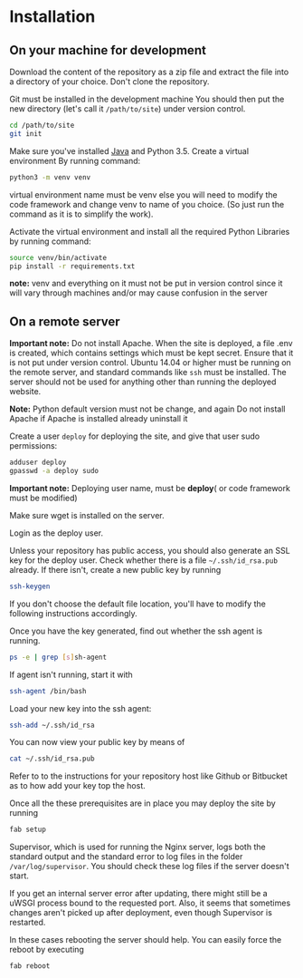 # Installation

## On your machine for development

Download the content of the repository as a zip file and extract the
file into a directory of your choice. Don't clone the repository.

Git must be installed in the development machine
You should then put the new directory (let's call it `/path/to/site`)
under version control.

```bash
cd /path/to/site
git init
```

Make sure you've installed [Java](http://www.oracle.com/technetwork/java/javase/downloads/index-jsp-138363.html)
and Python 3.5. Create a virtual environment
By running command:

```bash
python3 -m venv venv
```

virtual environment name must be venv else you will need to modify the
code framework and change venv to
name of you choice. (So just run the command as it is to simplify the
work).

Activate the virtual environment and install all the required Python
Libraries by running command:

```bash
source venv/bin/activate
pip install -r requirements.txt
```

**note:** venv and everything on it must not be put in version control
since it will vary through machines and/or may cause confusion in the
server


## On a remote server

**Important note:** Do not install Apache. When the site is deployed, a
file .env is created, which contains settings which must be kept secret.
 Ensure that it is not put under version control.
Ubuntu 14.04 or higher must be running on the remote server, and
standard commands like `ssh` must be installed. The server should not be
used for anything other than running the deployed website.

**Note:** Python default version must not be change, and again Do not
install Apache if Apache is installed already uninstall it

Create a user `deploy` for deploying the site, and give that user sudo
permissions:

```bash
adduser deploy
gpasswd -a deploy sudo
```

**Important note:** Deploying user name, must be **deploy**( or code
framework must be modified)

Make sure wget is installed on the server.

Login as the deploy user.

Unless your repository has public access, you should also generate an
SSL key for the deploy user. Check whether there is a file
`~/.ssh/id_rsa.pub` already. If there isn't, create a new public key
by running

```bash
ssh-keygen
```

If you don't choose the default file location, you'll have to modify
the following instructions accordingly.

Once you have the key generated, find out whether the ssh agent is
running.

```bash
ps -e | grep [s]sh-agent
```

If agent isn't running, start it with

```bash
ssh-agent /bin/bash
```

Load your new key into the ssh agent:

```bash
ssh-add ~/.ssh/id_rsa
```

You can now view your public key by means of

```bash
cat ~/.ssh/id_rsa.pub
```

Refer to to the instructions for your repository host like Github or
Bitbucket as to how add your key top the host.

Once all the these prerequisites are in place you may deploy the site
by running

```bash
fab setup
```

Supervisor, which is used for running the Nginx server, logs both the
standard output and the standard error to log files in the folder
`/var/log/supervisor`. You should check these log files if the server
doesn't start.

If you get an internal server error after updating, there might still
be a uWSGI process bound to the requested port. Also, it seems that
sometimes changes aren't picked up after deployment, even though
Supervisor is restarted.

In these cases rebooting the server should help. You can easily force
the reboot by executing
 
 ```bash
 fab reboot
 ```

